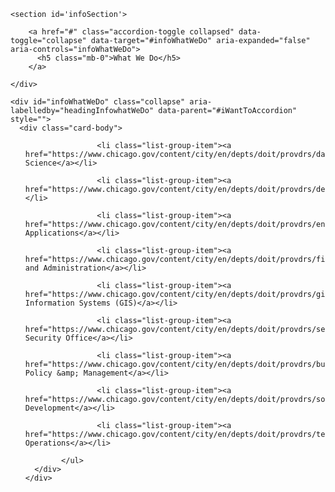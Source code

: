   	<section id='infoSection'>
	
  <div class="card">
	<div class="card-header" id="headingInfowhatWeDo">
	 
		<a href="#" class="accordion-toggle collapsed" data-toggle="collapse" data-target="#infoWhatWeDo" aria-expanded="false" aria-controls="infoWhatWeDo">
		  <h5 class="mb-0">What We Do</h5>
		</a>
	 
	</div>

	<div id="infoWhatWeDo" class="collapse" aria-labelledby="headingInfowhatWeDo" data-parent="#iWantToAccordion" style="">
	  <div class="card-body">
<ul class="list-group list-related-info list-services">
				
					<li class="list-group-item"><a href="https://www.chicago.gov/content/city/en/depts/doit/provdrs/data_sciences.html">Data Science</a></li>
				
					<li class="list-group-item"><a href="https://www.chicago.gov/content/city/en/depts/doit/provdrs/design.html">Design</a></li>
				
					<li class="list-group-item"><a href="https://www.chicago.gov/content/city/en/depts/doit/provdrs/enterprise_applications.html">Enterprise Applications</a></li>
				
					<li class="list-group-item"><a href="https://www.chicago.gov/content/city/en/depts/doit/provdrs/finance_and_administration.html">Finance and Administration</a></li>
				
					<li class="list-group-item"><a href="https://www.chicago.gov/content/city/en/depts/doit/provdrs/gis.html">Geographic Information Systems (GIS)</a></li>
				
					<li class="list-group-item"><a href="https://www.chicago.gov/content/city/en/depts/doit/provdrs/security_and_datamanagement.html">Information Security Office</a></li>
				
					<li class="list-group-item"><a href="https://www.chicago.gov/content/city/en/depts/doit/provdrs/business_developmentmanagementpmo.html">Planning, Policy &amp; Management</a></li>
				
					<li class="list-group-item"><a href="https://www.chicago.gov/content/city/en/depts/doit/provdrs/software_development.html">Software Development</a></li>
				
					<li class="list-group-item"><a href="https://www.chicago.gov/content/city/en/depts/doit/provdrs/technical_operations.html">Technical Operations</a></li>
				
			</ul>
	  </div>
	</div>
  </div>	
	</section>
